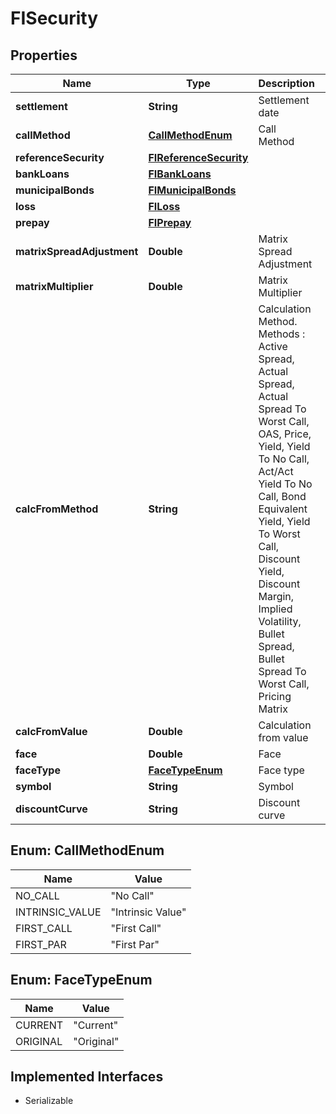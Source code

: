 

# FISecurity


## Properties

Name | Type | Description | Notes
------------ | ------------- | ------------- | -------------
**settlement** | **String** | Settlement date |  [optional]
**callMethod** | [**CallMethodEnum**](#CallMethodEnum) | Call Method |  [optional]
**referenceSecurity** | [**FIReferenceSecurity**](FIReferenceSecurity.md) |  |  [optional]
**bankLoans** | [**FIBankLoans**](FIBankLoans.md) |  |  [optional]
**municipalBonds** | [**FIMunicipalBonds**](FIMunicipalBonds.md) |  |  [optional]
**loss** | [**FILoss**](FILoss.md) |  |  [optional]
**prepay** | [**FIPrepay**](FIPrepay.md) |  |  [optional]
**matrixSpreadAdjustment** | **Double** | Matrix Spread Adjustment |  [optional]
**matrixMultiplier** | **Double** | Matrix Multiplier |  [optional]
**calcFromMethod** | **String** | Calculation Method.  Methods : Active Spread, Actual Spread, Actual Spread To Worst Call, OAS, Price, Yield, Yield To No Call, Act/Act Yield To No Call, Bond Equivalent Yield,  Yield To Worst Call, Discount Yield, Discount Margin, Implied Volatility, Bullet Spread, Bullet Spread To Worst Call, Pricing Matrix |  [optional]
**calcFromValue** | **Double** | Calculation from value | 
**face** | **Double** | Face |  [optional]
**faceType** | [**FaceTypeEnum**](#FaceTypeEnum) | Face type |  [optional]
**symbol** | **String** | Symbol | 
**discountCurve** | **String** | Discount curve |  [optional]



## Enum: CallMethodEnum

Name | Value
---- | -----
NO_CALL | &quot;No Call&quot;
INTRINSIC_VALUE | &quot;Intrinsic Value&quot;
FIRST_CALL | &quot;First Call&quot;
FIRST_PAR | &quot;First Par&quot;



## Enum: FaceTypeEnum

Name | Value
---- | -----
CURRENT | &quot;Current&quot;
ORIGINAL | &quot;Original&quot;


## Implemented Interfaces

* Serializable


